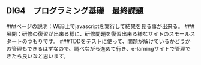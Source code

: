 ## DIG4　プログラミング基礎　最終課題

###ページの説明：WEB上でjavascriptを実行して結果を見る事が出来る。
###展開：研修の復習が出来る様に、研修問題を復習出来る様なサイトのスモールスタートのつもりです。
###TDDをテストに使って、問題が解けているかどうかの管理もできるはずなので、調べながら進めて行き、e-larningサイトで管理できたら良いなと思います。
